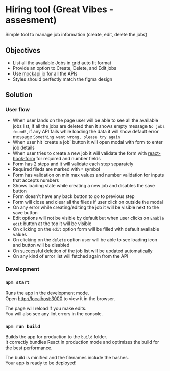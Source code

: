 # Hiring tool (Great Vibes - assesment)

Simple tool to manage job information (create, edit, delete the jobs)

## Objectives

- List all the available Jobs in grid auto fit format
- Provide an option to Create, Delete, and Edit jobs
- Use [mockapi.io](https://mockapi.io/) for all the APIs
- Styles should perfectly match the figma design

## Solution

### User flow
- When user lands on the page user will be able to see all the available jobs list, if all the jobs are deleted then it shows empty message `No jobs found!`, if any API fails while loading the data it will show default error message `Something went wrong, please try again`
- When user hit 'create a job` button it will open modal with form to enter job details
- When user tries to create a new job it will validate the form with [react-hook-form](https://react-hook-form.com/api/) for required and number fields
- Form has 2 steps and it will validate each step separately
- Required fileds are marked with `*` symbol
- Form has validation on min max values and number validation for inputs that accepts numbers
- Shows loading state while creating a new job and disables the save button
- Form doesn't have any back button to go to previous step
- Form will close and clear all the fileds if user click on outside the modal
- On any error while creating/editing the job it will be visible next to the save button
- Edit options will not be visible by default but when user clicks on `Enable edit` button at the top it will be visible
- On clicking on the `edit` option form will be filled with default available values
- On clicking on the `delete` option user will be able to see loading icon and button will be disabled
- On successful deletion of the job list will be updated automatically
- On any kind of error list will fetched again from the API

### Development

### `npm start`

Runs the app in the development mode.\
Open [http://localhost:3000](http://localhost:3000) to view it in the browser.

The page will reload if you make edits.\
You will also see any lint errors in the console.

### `npm run build`

Builds the app for production to the `build` folder.\
It correctly bundles React in production mode and optimizes the build for the best performance.

The build is minified and the filenames include the hashes.\
Your app is ready to be deployed!



